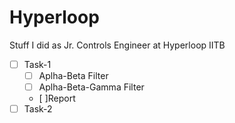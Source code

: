 ﻿# Hyperloop
 Stuff I did as Jr. Controls Engineer at Hyperloop IITB

<!--Task List-->
* [ ] Task-1
    * [ ] Aplha-Beta Filter
    * [ ] Aplha-Beta-Gamma Filter
    * [ ]Report
* [ ] Task-2
